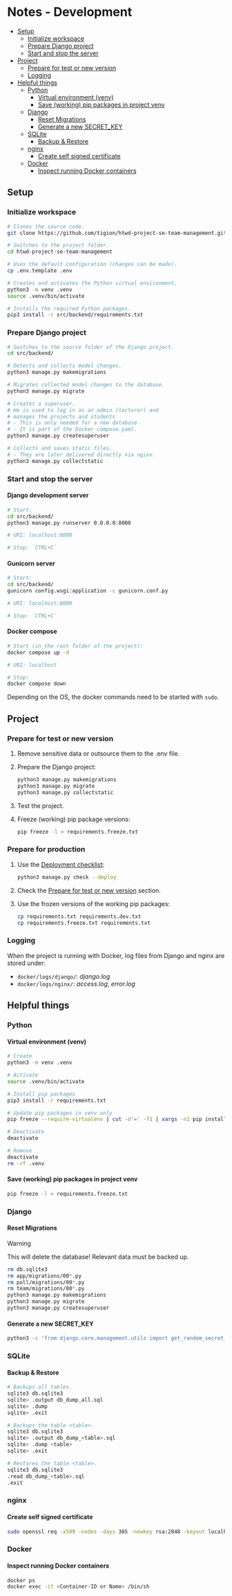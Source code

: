 # Notes - Development

- [Setup](#setup)
  - [Initialize workspace](#initialize-workspace)
  - [Prepare Django project](#prepare-django-project)
  - [Start and stop the server](#start-and-stop-the-server)
- [Project](#project)
  - [Prepare for test or new version](#prepare-for-test-or-new-version)
  - [Logging](#logging)
- [Helpful things](#helpful-things)
  - [Python](#python)
    - [Virtual environment (venv)](#virtual-environment-venv)
    - [Save (working) pip packages in project venv](#save-working-pip-packages-in-project-venv)
  - [Django](#django)
    - [Reset Migrations](#reset-migrations)
    - [Generate a new SECRET_KEY](#generate-a-new-secret_key)
  - [SQLite](#sqlite)
    - [Backup \& Restore](#backup--restore)
  - [nginx](#nginx)
    - [Create self signed certificate](#create-self-signed-certificate)
  - [Docker](#docker)
    - [Inspect running Docker containers](#inspect-running-docker-containers)

## Setup

### Initialize workspace

```sh
# Clones the source code.
git clone https://github.com/tigion/htwd-project-se-team-management.git

# Switches to the project folder.
cd htwd-project-se-team-management

# Uses the default configuration (changes can be made).
cp .env.template .env

# Creates and activates the Python virtual environment.
python3 -m venv .venv
source .venv/bin/activate

# Installs the required Python packages.
pip3 install -r src/backend/requirements.txt
```

### Prepare Django project

```sh
# Switches to the source folder of the Django project.
cd src/backend/

# Detects and collects model changes.
python3 manage.py makemigrations

# Migrates collected model changes to the database.
python3 manage.py migrate

# Creates a superuser.
# He is used to log in as an admin (lecturer) and
# manages the projects and students
# - This is only needed for a new database.
# - It is part of the Docker compose.yaml.
python3 manage.py createsuperuser

# Collects and saves static files.
# - They are later delivered directly via nginx.
python3 manage.py collectstatic
```

### Start and stop the server

#### Django development server

```sh
# Start:
cd src/backend/
python3 manage.py runserver 0.0.0.0:8000

# URI: localhost:8000

# Stop: `CTRL+C`
```

#### Gunicorn server

```sh
# Start:
cd src/backend/
gunicorn config.wsgi:application -c gunicorn.conf.py

# URI: localhost:8000

# Stop: `CTRL+C`
```

#### Docker compose

```sh
# Start (in the root folder of the project):
docker compose up -d

# URI: localhost

# Stop:
docker compose down
```

Depending on the OS, the docker commands need to be started with `sudo`.

## Project

### Prepare for test or new version

1. Remove sensitive data or outsource them to the .env file.
2. Prepare the Django project:

   ```sh
   python3 manage.py makemigrations
   python3 manage.py migrate
   python3 manage.py collectstatic
   ```

3. Test the project.
4. Freeze (working) pip package versions:

   ```sh
   pip freeze -l > requirements.freeze.txt
   ```

### Prepare for production

1. Use the [Deployment checklist](https://docs.djangoproject.com/en/5.2/howto/deployment/checklist/):

   ```sh
   python3 manage.py check --deploy
   ```

2. Check the [Prepare for test or new version](#prepare-for-test-or-new-version) section.
3. Use the frozen versions of the working pip packages:

   ```sh
   cp requirements.txt requirements.dev.txt
   cp requirements.freeze.txt requirements.txt
   ```

### Logging

When the project is running with Docker, log files from Django and nginx are
stored under:

- `docker/logs/django/`: _django.log_
- `docker/logs/nginx/`: _access.log_, _error.log_

## Helpful things

### Python

#### Virtual environment (venv)

```sh
# Create
python3 -m venv .venv

# Activate
source .venv/bin/activate

# Install pip packages
pip3 install -r requirements.txt

# Update pip packages in venv only
pip freeze --require-virtualenv | cut -d'=' -f1 | xargs -n1 pip install -U

# Deactivate
deactivate

# Remove
deactivate
rm -rf .venv
```

#### Save (working) pip packages in project venv

```sh
pip freeze -l > requirements.freeze.txt
```

### Django

#### Reset Migrations

> [!WARNING]
> This will delete the database! Relevant data must be backed up.

```sh
rm db.sqlite3
rm app/migrations/00*.py
rm poll/migrations/00*.py
rm team/migrations/00*.py
python3 manage.py makemigrations
python3 manage.py migrate
python3 manage.py createsuperuser
```

#### Generate a new SECRET_KEY

```sh
python3 -c 'from django.core.management.utils import get_random_secret_key; print(get_random_secret_key())'
```

### SQLite

#### Backup & Restore

```sh
# Backups all tables.
sqlite3 db.sqlite3
sqlite> .output db_dump_all.sql
sqlite> .dump
sqlite> .exit

# Backups the table <table>.
sqlite3 db.sqlite3
sqlite> .output db_dump_<table>.sql
sqlite> .dump <table>
sqlite> .exit

# Restores the table <table>.
sqlite3 db.sqlite3
.read db_dump_<table>.sql
.exit
```

### nginx

#### Create self signed certificate

```sh
sudo openssl req -x509 -nodes -days 365 -newkey rsa:2048 -keyout localhost.key -out localhost.crt
```

### Docker

#### Inspect running Docker containers

```sh
docker ps
docker exec -it <Container-ID or Name> /bin/sh
```
